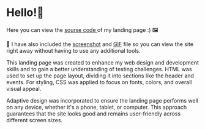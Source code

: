 <div>
  <h1>Hello!👋</h1>
  
  <p>Here you can view the <a href="https://github.com/nshubina/Portfolio/tree/57da40ade24539825e00e18b9d90ae3952515048/Landing/Landing%20page" target="_blank">sourse   code </a> of my landing page :) 🖼️ </p>
  
  <p>📌 I have also included the <a href="https://github.com/nshubina/Portfolio/blob/4b4c800807c5e7efa0e12b53a465f6c895975808/Landing/Landing%20page.png target="_blank">screenshot</a> and <a href="https://github.com/nshubina/Portfolio/blob/4b4c800807c5e7efa0e12b53a465f6c895975808/Landing/Landing%20page.gif" target="_blank">GIF</a> file so you can view the site right away without having to use any additional tools. </p> 
  
  <p>This landing page was created to enhance my web design and development skills and to gain a better understanding of testing challenges. HTML was used to set up the page layout, dividing it into sections like the header and events. For styling, CSS was applied to focus on fonts, colors, and overall visual appeal.</p>
  
  Adaptive design was incorporated to ensure the landing page performs well on any device, whether it's a phone, tablet, or computer. This approach guarantees that the site looks good and remains user-friendly across different screen sizes.
</div>
